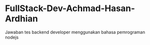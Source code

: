 # FullStack-Dev-Achmad-Hasan-Ardhian
Jawaban tes backend developer menggunakan bahasa pemrograman nodejs
